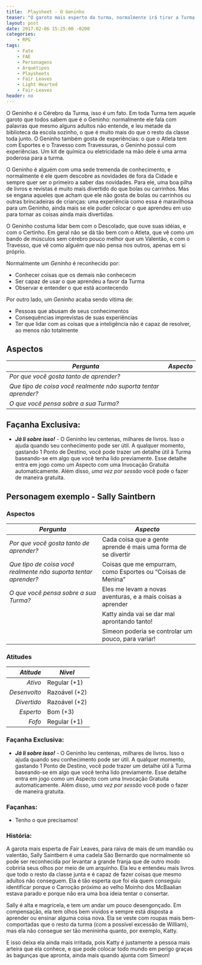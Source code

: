 ```yaml
---
title:  Playsheet - O Geninho
teaser: "O garoto mais esperto da turma, normalmente irá tirar a Turma de  qualquer enrascada quando as coisas dependerem do cérebro!"
layout: post
date: 2017-02-06 15:25:00 -0200
categories: 
    - RPG
tags:
    - Fate
    - FAE
    - Personagens
    - Arquétipos
    - Playsheets
    - Fair Leaves
    - Light Hearted
    - Fair-Leaves
header: no
---
```




O Geninho é o Cérebro da Turma, isso é um fato. Em toda Turma tem aquele garoto que todos sabem  que é o Geninho: normalmente ele fala com palavras que mesmo alguns adultos não entende, e leu metade da biblioteca da escola sozinho, o que é muito mais do que o resto da classe toda junto. O Geninho também gosta de experiências: o que o Atleta tem com Esportes e o Travesso com Travessuras, o Geninho possui com experiências. Um kit de química ou eletricidade na mão dele é uma arma poderosa para a turma.

<!-- excerpt -->

O Geninho é alguém com uma sede tremenda de conhecimento, e normalmente é ele quem descobre as novidades de fora da Cidade e sempre quer ser o primeiro a saber das novidades. Para ele, uma boa pilha de livros e revistas é muito mais divertido do que bolas ou carrinhos. Mas se engana aqueles que acham que ele não gosta de bolas ou carrinhos ou outras brincadeiras de crianças: uma experiência como essa é maravilhosa para um Geninho, ainda mais se ele puder colocar o que aprendeu em uso para tornar as coisas ainda mais divertidas.

O Geninho costuma lidar bem com o Descolado, que ouve suas idéias, e com o Certinho. Em geral não se dá tão bem com o Atleta, que vê como um bando de músculos sem cérebro pouco melhor que um Valentão, e com o Travesso, que vê como alguém que não pensa nos outros, apenas em si próprio.

Normalmente um _Geninho_ é reconhecido por:

+ Conhecer coisas que os demais não conhececm
+ Ser capaz de usar o que aprendeu a favor da Turma
+ Observar e entender o que está acontecendo

Por outro lado, um _Geninho_ acaba sendo vítima de:

+ Pessoas que abusam de seus conhecimentos
+ Consequências imprevistas de suas experiências
+ Ter que lidar com as coisas que a inteligência não é capaz de resolver, ao menos não totalmente

## Aspectos

| ***Pergunta***                                                  | ***Aspecto*** |
|-----------------------------------------------------------------|---------------|
| _Por que você gosta tanto de aprender?_                         |               |
| _Que tipo de coisa você realmente não suporta tentar aprender?_ |               |
| _O que você pensa sobre a sua Turma?_                           |               | 

## Façanha Exclusiva:

+ ***Já li sobre isso!*** - O Geninho leu centenas, milhares de livros. Isso o ajuda quando seu conhecimento pode ser útil. A qualquer momento, gastando 1 Ponto de Destino, você pode trazer um detalhe útil à Turma baseando-se em algo que você tenha lido previamente. Esse detalhe entra em jogo como um Aspecto com uma Invocação Gratuita automaticamente. Além disso, _uma vez por sessão_ você pode o fazer de maneira gratuita.

## Personagem exemplo - Sally Saintbern
 
### Aspectos

 | ***Pergunta***                        | ***Aspecto*** |
 |---------------------------------------|---------------|
 | _Por que você gosta tanto de aprender?_           | Cada coisa que a gente aprende é mais uma forma de se divertir  |
 | _Que tipo de coisa você realmente não suporta tentar aprender?_     | Coisas que me empurram, como Esportes ou “Coisas de Menina” |
 | _O que você pensa sobre a sua Turma?_ | Eles me levam a novas aventuras, e a mais coisas a aprender         | 
 | | Katty ainda vai se dar mal aprontando tanto! |
 | | Simeon poderia se controlar um pouco, para variar! |
 
### Atitudes
 
 | ***Atitude***  | ***Nível***   |
 |---------------:|---------------|
 | _Ativo_        | Regular (+1)  |
 | _Desenvolto_   | Razoável (+2) |
 | _Divertido_    | Razoável (+2) |
 | _Esperto_      | Bom (+3)      |
 | _Fofo_         | Regular (+1)  |
 
### Façanha Exclusiva:

+ ***Já li sobre isso!*** - O Geninho leu centenas, milhares de livros. Isso o ajuda quando seu conhecimento pode ser útil. A qualquer momento, gastando 1 Ponto de Destino, você pode trazer um detalhe útil à Turma baseando-se em algo que você tenha lido previamente. Esse detalhe entra em jogo como um Aspecto com uma Invocação Gratuita automaticamente. Além disso, _uma vez por sessão_ você pode o fazer de maneira gratuita.

### Façanhas:
 
+ Tenho o que precisamos!

### História:

A garota mais esperta de Fair Leaves, para raiva de mais de um mandão ou valentão, Sally Saintbern é uma cadela São Bernardo que normalmente só pode ser reconhecida por levantar a grande franja que de outro modo cobriria seus olhos por meio de um arquinho. Ela leu e entendeu mais livros que todo o resto da classe junta e é capaz de fazer coisas que mesmo adultos não conseguem. Ela é tão esperta que foi ela quem conseguiu identificar porque o Carroção próximo ao velho Moinho dos McBaalian estava parado e porque não era uma boa ideia tentar o consertar.

Sally é alta e magricela, e tem um andar um pouco desengonçado. Em compensação, ela tem olhos bem vividos e sempre está disposta a aprender ou ensinar alguma coisa nova. Ela se veste com roupas mais bem-comportadas que o resto da turma (com a possível excessão de William), mas ela não consegue ser tão menininha quanto, por exemplo, Katty.

E isso deixa ela ainda mais irritada, pois Katty é justamente a pessoa mais arteira que ela conhece, e que pode colocar todo mundo em perigo graças às bagunças que apronta, ainda mais quando ajunta com Simeon!

